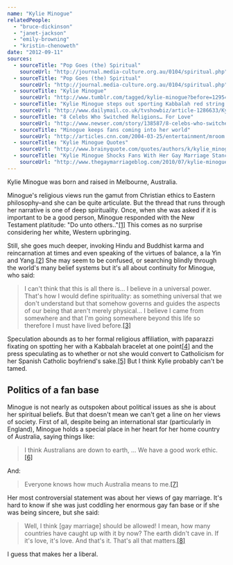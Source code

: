 ```yaml
---
name: "Kylie Minogue"
relatedPeople:
  - "bruce-dickinson"
  - "janet-jackson"
  - "emily-browning"
  - "kristin-chenoweth"
date: "2012-09-11"
sources:
  - sourceTitle: "Pop Goes (the) Spiritual"
    sourceUrl: "http://journal.media-culture.org.au/0104/spiritual.php"
  - sourceTitle: "Pop Goes (the) Spiritual"
    sourceUrl: "http://journal.media-culture.org.au/0104/spiritual.php"
  - sourceTitle: "Kylie Minogue"
    sourceUrl: "http://www.tumblr.com/tagged/kylie-minogue?before=1295457578"
  - sourceTitle: "Kylie Minogue steps out sporting Kabbalah red string bracelet"
    sourceUrl: "http://www.dailymail.co.uk/tvshowbiz/article-1286633/Kylie-Minogue-steps-sporting-Kabbalah-red-string-bracelet.html"
  - sourceTitle: "8 Celebs Who Switched Religions… For Love"
    sourceUrl: "http://www.newser.com/story/138587/8-celebs-who-switched-religions-for-love.html"
  - sourceTitle: "Minogue keeps fans coming into her world"
    sourceUrl: "http://articles.cnn.com/2004-03-25/entertainment/mroom.minogue_1_kylie-minogue-olivia-newton-john-work-ethic?_s=PM:SHOWBIZ"
  - sourceTitle: "Kylie Minogue Quotes"
    sourceUrl: "http://www.brainyquote.com/quotes/authors/k/kylie_minogue.html"
  - sourceTitle: "Kylie Minogue Shocks Fans With Her Gay Marriage Stance"
    sourceUrl: "http://www.thegaymarriageblog.com/2010/07/kylie-minogue/"
---
```


Kylie Minogue was born and raised in Melbourne, Australia.

Minogue's religious views run the gamut from Christian ethics to Eastern philosophy–and she can be quite articulate. But the thread that runs through her narrative is one of deep spirituality. Once, when she was asked if it is important to be a good person, Minogue responded with the New Testament platitude: "Do unto others.."<a class="source-citation" href="http://journal.media-culture.org.au/0104/spiritual.php" title="Pop Goes (the) Spiritual">[1]</a> This comes as no surprise considering her white, Western upbringing.

Still, she goes much deeper, invoking Hindu and Buddhist karma and reincarnation at times and even speaking of the virtues of balance, a la Yin and Yang.<a class="source-citation" href="http://journal.media-culture.org.au/0104/spiritual.php" title="Pop Goes (the) Spiritual">[2]</a> She may seem to be confused, or searching blindly through the world's many belief systems but it's all about continuity for Minogue, who said:

>I can't think that this is all there is… I believe in a universal power. That's how I would define spirituality: as something universal that we don't understand but that somehow governs and guides the aspects of our being that aren't merely physical… I believe I came from somewhere and that I'm going somewhere beyond this life so therefore I must have lived before.<a class="source-citation" href="http://www.tumblr.com/tagged/kylie-minogue?before=1295457578" title="Kylie Minogue">[3]</a>

Speculation abounds as to her formal religious affiliation, with paparazzi fixating on spotting her with a Kabbalah bracelet at one point<a class="source-citation" href="http://www.dailymail.co.uk/tvshowbiz/article-1286633/Kylie-Minogue-steps-sporting-Kabbalah-red-string-bracelet.html" title="Kylie Minogue steps out sporting Kabbalah red string bracelet">[4]</a> and the press speculating as to whether or not she would convert to Catholicism for her Spanish Catholic boyfriend's sake.<a class="source-citation" href="http://www.newser.com/story/138587/8-celebs-who-switched-religions-for-love.html" title="8 Celebs Who Switched Religions… For Love">[5]</a> But I think Kylie probably can't be tamed.


## Politics of a fan base

Minogue is not nearly as outspoken about political issues as she is about her spiritual beliefs. But that doesn't mean we can't get a line on her views of society. First of all, despite being an international star (particularly in England), Minogue holds a special place in her heart for her home country of Australia, saying things like:

>I think Australians are down to earth, … We have a good work ethic.<a class="source-citation" href="http://articles.cnn.com/2004-03-25/entertainment/mroom.minogue_1_kylie-minogue-olivia-newton-john-work-ethic?_s=PM:SHOWBIZ" title="Minogue keeps fans coming into her world">[6]</a>

And:

>Everyone knows how much Australia means to me.<a class="source-citation" href="http://www.brainyquote.com/quotes/authors/k/kylie_minogue.html" title="Kylie Minogue Quotes">[7]</a>

Her most controversial statement was about her views of gay marriage. It's hard to know if she was just coddling her enormous gay fan base or if she was being sincere, but she said:

>Well, I think [gay marriage] should be allowed! I mean, how many countries have caught up with it by now? The earth didn't cave in. If it's love, it's love. And that's it. That's all that matters.<a class="source-citation" href="http://www.thegaymarriageblog.com/2010/07/kylie-minogue/" title="Kylie Minogue Shocks Fans With Her Gay Marriage Stance">[8]</a>

I guess that makes her a liberal.